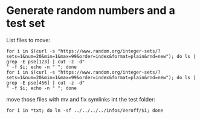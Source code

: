 # Generate random numbers and a test set

List files to move:
```
for i in $(curl -s "https://www.random.org/integer-sets/?sets=1&num=20&min=1&max=99&order=index&format=plain&rnd=new"); do ls | grep -E pse[123] | cut -z -d"
" -f $i; echo -n " "; done
for i in $(curl -s "https://www.random.org/integer-sets/?sets=1&num=20&min=1&max=99&order=index&format=plain&rnd=new"); do ls | grep -E pse[456] | cut -z -d"
" -f $i; echo -n " "; done
```

move those files with mv and fix symlinks int the test folder:
```
for i in *txt; do ln -sf ../../../../infos/Veroff/$i; done
```